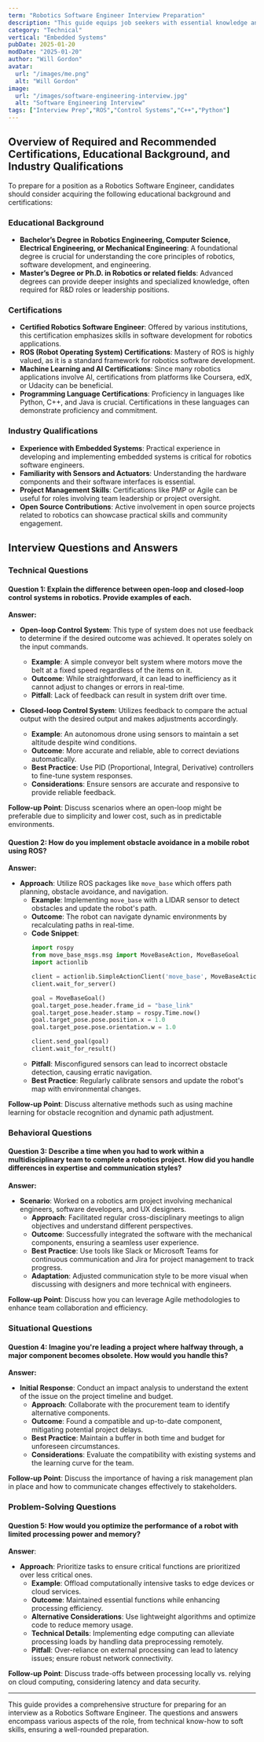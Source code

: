 ```yaml
---
term: "Robotics Software Engineer Interview Preparation"
description: "This guide equips job seekers with essential knowledge and skills for a Robotics Software Engineer interview. Learn to navigate key topics such as robotics algorithms, machine learning integration, and software development best practices. Gain insights into common interview questions, practical coding exercises, and problem-solving strategies. Enhance your understanding of robotics frameworks and improve your ability to articulate solutions effectively in technical discussions."
category: "Technical"
vertical: "Embedded Systems"
pubDate: 2025-01-20
modDate: "2025-01-20"
author: "Will Gordon"
avatar: 
  url: "/images/me.png"
  alt: "Will Gordon"
image:
  url: "/images/software-engineering-interview.jpg"
  alt: "Software Engineering Interview"
tags: ["Interview Prep","ROS","Control Systems","C++","Python"]
---
```


## Overview of Required and Recommended Certifications, Educational Background, and Industry Qualifications

To prepare for a position as a Robotics Software Engineer, candidates should consider acquiring the following educational background and certifications:

### Educational Background
- **Bachelor’s Degree in Robotics Engineering, Computer Science, Electrical Engineering, or Mechanical Engineering**: A foundational degree is crucial for understanding the core principles of robotics, software development, and engineering.
- **Master’s Degree or Ph.D. in Robotics or related fields**: Advanced degrees can provide deeper insights and specialized knowledge, often required for R&D roles or leadership positions.

### Certifications
- **Certified Robotics Software Engineer**: Offered by various institutions, this certification emphasizes skills in software development for robotics applications.
- **ROS (Robot Operating System) Certifications**: Mastery of ROS is highly valued, as it is a standard framework for robotics software development.
- **Machine Learning and AI Certifications**: Since many robotics applications involve AI, certifications from platforms like Coursera, edX, or Udacity can be beneficial.
- **Programming Language Certifications**: Proficiency in languages like Python, C++, and Java is crucial. Certifications in these languages can demonstrate proficiency and commitment.

### Industry Qualifications
- **Experience with Embedded Systems**: Practical experience in developing and implementing embedded systems is critical for robotics software engineers.
- **Familiarity with Sensors and Actuators**: Understanding the hardware components and their software interfaces is essential.
- **Project Management Skills**: Certifications like PMP or Agile can be useful for roles involving team leadership or project oversight.
- **Open Source Contributions**: Active involvement in open source projects related to robotics can showcase practical skills and community engagement.

## Interview Questions and Answers

### Technical Questions

#### Question 1: Explain the difference between open-loop and closed-loop control systems in robotics. Provide examples of each.

**Answer:**

- **Open-loop Control System**: This type of system does not use feedback to determine if the desired outcome was achieved. It operates solely on the input commands.
  - **Example**: A simple conveyor belt system where motors move the belt at a fixed speed regardless of the items on it. 
  - **Outcome**: While straightforward, it can lead to inefficiency as it cannot adjust to changes or errors in real-time.
  - **Pitfall**: Lack of feedback can result in system drift over time.

- **Closed-loop Control System**: Utilizes feedback to compare the actual output with the desired output and makes adjustments accordingly.
  - **Example**: An autonomous drone using sensors to maintain a set altitude despite wind conditions.
  - **Outcome**: More accurate and reliable, able to correct deviations automatically.
  - **Best Practice**: Use PID (Proportional, Integral, Derivative) controllers to fine-tune system responses.
  - **Considerations**: Ensure sensors are accurate and responsive to provide reliable feedback.

**Follow-up Point**: Discuss scenarios where an open-loop might be preferable due to simplicity and lower cost, such as in predictable environments.

#### Question 2: How do you implement obstacle avoidance in a mobile robot using ROS?

**Answer:**

- **Approach**: Utilize ROS packages like `move_base` which offers path planning, obstacle avoidance, and navigation.
  - **Example**: Implementing `move_base` with a LIDAR sensor to detect obstacles and update the robot's path.
  - **Outcome**: The robot can navigate dynamic environments by recalculating paths in real-time.
  - **Code Snippet**:
    ```python
    import rospy
    from move_base_msgs.msg import MoveBaseAction, MoveBaseGoal
    import actionlib

    client = actionlib.SimpleActionClient('move_base', MoveBaseAction)
    client.wait_for_server()
    
    goal = MoveBaseGoal()
    goal.target_pose.header.frame_id = "base_link"
    goal.target_pose.header.stamp = rospy.Time.now()
    goal.target_pose.pose.position.x = 1.0
    goal.target_pose.pose.orientation.w = 1.0
    
    client.send_goal(goal)
    client.wait_for_result()
    ```
  - **Pitfall**: Misconfigured sensors can lead to incorrect obstacle detection, causing erratic navigation.
  - **Best Practice**: Regularly calibrate sensors and update the robot's map with environmental changes.

**Follow-up Point**: Discuss alternative methods such as using machine learning for obstacle recognition and dynamic path adjustment.

### Behavioral Questions

#### Question 3: Describe a time when you had to work within a multidisciplinary team to complete a robotics project. How did you handle differences in expertise and communication styles?

**Answer:**

- **Scenario**: Worked on a robotics arm project involving mechanical engineers, software developers, and UX designers.
  - **Approach**: Facilitated regular cross-disciplinary meetings to align objectives and understand different perspectives.
  - **Outcome**: Successfully integrated the software with the mechanical components, ensuring a seamless user experience.
  - **Best Practice**: Use tools like Slack or Microsoft Teams for continuous communication and Jira for project management to track progress.
  - **Adaptation**: Adjusted communication style to be more visual when discussing with designers and more technical with engineers.

**Follow-up Point**: Discuss how you can leverage Agile methodologies to enhance team collaboration and efficiency.

### Situational Questions

#### Question 4: Imagine you're leading a project where halfway through, a major component becomes obsolete. How would you handle this?

**Answer:**

- **Initial Response**: Conduct an impact analysis to understand the extent of the issue on the project timeline and budget.
  - **Approach**: Collaborate with the procurement team to identify alternative components.
  - **Outcome**: Found a compatible and up-to-date component, mitigating potential project delays.
  - **Best Practice**: Maintain a buffer in both time and budget for unforeseen circumstances.
  - **Considerations**: Evaluate the compatibility with existing systems and the learning curve for the team.

**Follow-up Point**: Discuss the importance of having a risk management plan in place and how to communicate changes effectively to stakeholders.

### Problem-Solving Questions

#### Question 5: How would you optimize the performance of a robot with limited processing power and memory?

**Answer**:

- **Approach**: Prioritize tasks to ensure critical functions are prioritized over less critical ones.
  - **Example**: Offload computationally intensive tasks to edge devices or cloud services.
  - **Outcome**: Maintained essential functions while enhancing processing efficiency.
  - **Alternative Considerations**: Use lightweight algorithms and optimize code to reduce memory usage.
  - **Technical Details**: Implementing edge computing can alleviate processing loads by handling data preprocessing remotely.
  - **Pitfall**: Over-reliance on external processing can lead to latency issues; ensure robust network connectivity.

**Follow-up Point**: Discuss trade-offs between processing locally vs. relying on cloud computing, considering latency and data security.

---

This guide provides a comprehensive structure for preparing for an interview as a Robotics Software Engineer. The questions and answers encompass various aspects of the role, from technical know-how to soft skills, ensuring a well-rounded preparation.